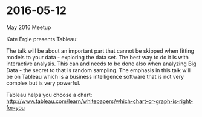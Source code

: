 # 2016-05-12
May 2016 Meetup

Kate Ergle presents Tableau:

The talk will be about an important part that cannot be skipped when fitting models to your data - exploring the data set. The best way to do it is with interactive analysis. This can and needs to be done also when analyzing Big Data - the secret to that is random sampling. The emphasis in this talk will be on Tableau which is a business intelligence software that is not very complex but is very powerful.

Tableau helps you choose a chart:
http://www.tableau.com/learn/whitepapers/which-chart-or-graph-is-right-for-you

